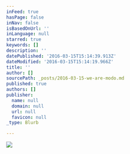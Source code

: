 ```yaml
---
inFeed: true
hasPage: false
inNav: false
isBasedOnUrl: ''
inLanguage: null
starred: true
keywords: []
description: ''
datePublished: '2016-03-15T15:14:39.913Z'
dateModified: '2016-03-15T15:14:19.966Z'
title: ''
author: []
sourcePath: _posts/2016-03-15-we-are-modo.md
published: true
authors: []
publisher:
  name: null
  domain: null
  url: null
  favicon: null
_type: Blurb

---
```

![](https://s3-us-west-2.amazonaws.com/the-grid-img/p/939f021899cffd0f00cedf37d3a4a6c8e2865006.jpg)